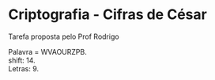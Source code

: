# Criptografia - Cifras de César 
Tarefa proposta pelo Prof Rodrigo

Palavra = WVAOURZPB.<br>
shift: 14.<br>
Letras: 9.

